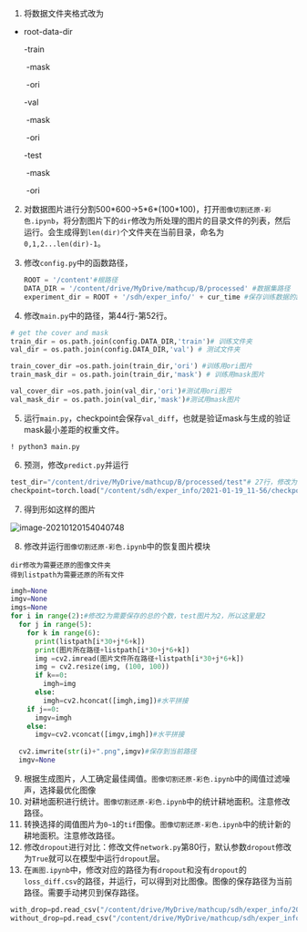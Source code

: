 1. 将数据文件夹格式改为

- root-data-dir

  -train

  ​	-mask

  ​	-ori

  -val

  ​	-mask

  ​	-ori

  -test

  ​	-mask

  ​	-ori

2. 对数据图片进行分割500*600->5\*6\*(100\*100)，打开```图像切割还原-彩色.ipynb```，将分割图片下的```dir```修改为所处理的图片的目录文件的列表，然后运行。会生成得到```len(dir)```个文件夹在当前目录，命名为```0,1,2...len(dir)-1```。

3. 修改```config.py```中的函数路径，

   ```python
   ROOT = '/content'#根路径
   DATA_DIR = '/content/drive/MyDrive/mathcup/B/processed' #数据集路径
   experiment_dir = ROOT + '/sdh/exper_info/' + cur_time #保存训练数据的路径
   ```

4. 修改```main.py```中的路径，第44行-第52行。

```python
# get the cover and mask 
train_dir = os.path.join(config.DATA_DIR,'train')# 训练文件夹
val_dir = os.path.join(config.DATA_DIR,'val') # 测试文件夹

train_cover_dir =os.path.join(train_dir,'ori') #训练用ori图片
train_mask_dir = os.path.join(train_dir,'mask') # 训练用mask图片

val_cover_dir =os.path.join(val_dir,'ori')#测试用ori图片
val_mask_dir = os.path.join(val_dir,'mask')#测试用mask图片
```

5. 运行```main.py```，checkpoint会保存```val_diff```，也就是验证mask与生成的验证mask最小差距的权重文件。

```
! python3 main.py
```

6. 预测，修改```predict.py```并运行

```python
test_dir="/content/drive/MyDrive/mathcup/B/processed/test"# 27行，修改为测试使用的数据集目录
checkpoint=torch.load("/content/sdh/exper_info/2021-01-19_11-56/checkpoint/checkpoints_best.pth.tar")#修改为5中得到的权重文件路径
```



7. 得到形如这样的图片

![image-20210120154040748](img/README/image-20210120154040748.png)



8. 修改并运行```图像切割还原-彩色.ipynb```中的恢复图片模块

```
dir修改为需要还原的图像文件夹
得到listpath为需要还原的所有文件
```

```python
imgh=None
imgv=None
imgs=None
for i in range(2):#修改2为需要保存的总的个数，test图片为2，所以这里是2
  for j in range(5):
    for k in range(6):
      print(listpath[i*30+j*6+k])
      print(图片所在路径+listpath[i*30+j*6+k])
      img =cv2.imread(图片文件所在路径+listpath[i*30+j*6+k])
      img = cv2.resize(img, (100, 100))
      if k==0:
        imgh=img
      else:
        imgh=cv2.hconcat([imgh,img])#水平拼接
    if j==0:
      imgv=imgh
    else:  
      imgv=cv2.vconcat([imgv,imgh])#水平拼接
  
  cv2.imwrite(str(i)+".png",imgv)#保存到当前路径
  imgv=None
```

9. 根据生成图片，人工确定最佳阈值。```图像切割还原-彩色.ipynb```中的阈值过滤噪声，选择最优化图像
10. 对耕地面积进行统计。```图像切割还原-彩色.ipynb```中的统计耕地面积。注意修改路径。
11. 转换选择的阈值图片为```0~1```的```tif```图像。```图像切割还原-彩色.ipynb```中的统计新的耕地面积。注意修改路径。
12. 修改```dropout```进行对比：修改文件```network.py```第80行，默认参数```dropout```修改为```True```就可以在模型中运行```dropout```层。
13. 在```画图.ipynb```中，修改对应的路径为有```dropout```和没有```dropout```的```loss_diff.csv```的路径，并运行，可以得到对比图像。图像的保存路径为当前路径。需要手动拷贝到保存路径。

```python
with_drop=pd.read_csv("/content/drive/MyDrive/mathcup/sdh/exper_info/2021-01-19_17-12_with_dropout/loss_diff.csv")
without_drop=pd.read_csv("/content/drive/MyDrive/mathcup/sdh/exper_info/2021-01-19_17-33_without_dropout/loss_diff.csv")
```



